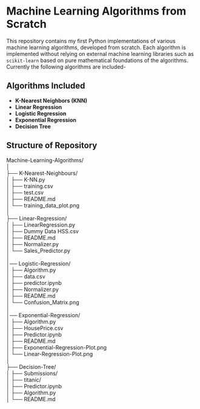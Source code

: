 # Machine Learning Algorithms from Scratch

This repository contains my first Python implementations of various machine learning algorithms, developed from scratch. Each algorithm is implemented without relying on external machine learning libraries such as `scikit-learn` based on pure mathematical foundations of the algorithms.  
Currently the following algorithms are included-

## Algorithms Included

- **K-Nearest Neighbors (KNN)**
- **Linear Regression**
- **Logistic Regression**
- **Exponential Regression**
- **Decision Tree**

## Structure of Repository

Machine-Learning-Algorithms/  
│  
├── K-Nearest-Neighbours/  
│   ├── K-NN.py  
│   ├── training.csv  
│   ├── test.csv  
│   ├── README.md  
│   └── training_data_plot.png  
│  
├── Linear-Regression/  
│   ├── LinearRegression.py  
│   ├── Dummy Data HSS.csv  
│   ├── README.md  
│   ├── Normalizer.py  
│   └── Sales_Predictor.py  
│  
│── Logistic-Regression/  
│   ├── Algorithm.py  
│   ├── data.csv  
│   ├── predictor.ipynb  
│   ├── Normalizer.py  
│   ├── README.md  
│   └── Confusion_Matrix.png  
│  
│── Exponential-Regression/  
│   ├── Algorithm.py  
│   ├── HousePrice.csv  
│   ├── Predictor.ipynb  
│   ├── README.md  
│   ├── Exponential-Regression-Plot.png  
│   └── Linear-Regression-Plot.png  
│  
├── Decision-Tree/  
│   ├── Submissions/  
│   ├── titanic/  
│   ├── Predictor.ipynb  
│   ├── Algorithm.py  
│   └── README.md  
